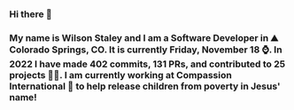### Hi there 👋

### My name is Wilson Staley and I am a Software Developer in ⛰ Colorado Springs, CO.  It is currently Friday, November 18 ⌚. In 2022 I have made 402 commits, 131 PRs, and contributed to 25 projects 👨‍💻. I am currently working at Compassion International 🏢 to help release children from poverty in Jesus' name!